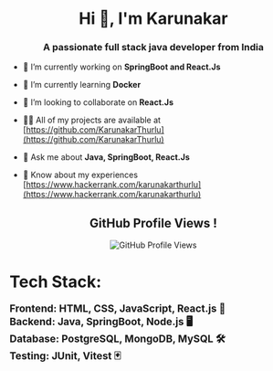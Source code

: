 <h1 align="center">Hi 👋, I'm Karunakar</h1>

<h3 align="center">A passionate full stack java developer from India</h3>

- 🔭 I’m currently working on **SpringBoot and React.Js**

- 🌱 I’m currently learning **Docker**

- 👯 I’m looking to collaborate on **React.Js**

- 👨‍💻 All of my projects are available at [https://github.com/KarunakarThurlu](https://github.com/KarunakarThurlu)

- 💬 Ask me about **Java, SpringBoot, React.Js**

- 📄 Know about my experiences [https://www.hackerrank.com/karunakarthurlu](https://www.hackerrank.com/karunakarthurlu)

<div align="center">
  <h2>GitHub Profile Views !</h2>
</div>

<div align="center">
  <img src="https://profile-counter.glitch.me/KarunakarThurlu/count.svg?" alt="GitHub Profile Views" />
</div>


<h1>Tech Stack:</h1>
<div style="font-size: 1.25em; font-weight: bold;">Frontend: HTML, CSS, JavaScript, React.js 📱</div> 
<div style="font-size: 1.25em; font-weight: bold;">Backend: Java, SpringBoot, Node.js 🖥️</div> 
<div style="font-size: 1.25em; font-weight: bold;">Database: PostgreSQL, MongoDB, MySQL 🛠️  </div> 
<div style="font-size: 1.25em; font-weight: bold;">Testing: JUnit, Vitest 🃏</div>


